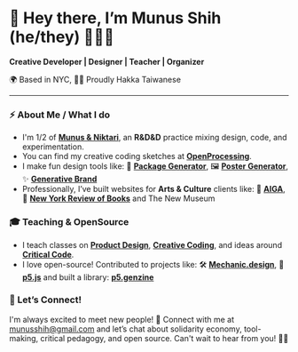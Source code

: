 # 👋 Hey there, I’m Munus Shih (he/they) 👨‍💻✨  

**Creative Developer | Designer | Teacher | Organizer**

🌍 Based in NYC, 🌈🧋 Proudly Hakka Taiwanese

---

### ⚡ About Me / What I do
- I'm 1/2 of [**Munus & Niktari**](https://munusandniktari.com/), an **R&D&D** practice mixing design, code, and experimentation.
- You can find my creative coding sketches at [**OpenProcessing**](https://openprocessing.org/user/261940).
- I make fun design tools like: 🎨 [**Package Generator**](https://munusshih.github.io/layers-package/), 🖼 [**Poster Generator**](https://munusshih.github.io/angles-design/cosmos/cosmos.html), ✨ [**Generative Brand**](https://www.instagram.com/p/C2uyWkFuz-1/?img_index=1)
- Professionally, I’ve built websites for **Arts & Culture** clients like: 🎨 [**AIGA**](https://imageofthestudio.athleticsnyc.io/), 📖 [**New York Review of Books**](https://shop.nybooks.com/) and The New Museum

### 🎓 Teaching & OpenSource
- I teach classes on [**Product Design**](https://adpd.dutyfree.school/), [**Creative Coding**](https://ci2-munus.dutyfree.school/), and ideas around [**Critical Code**](https://www.typeelectives.com/courses/techniculture-sp-24).
- I love open-source! Contributed to projects like: 🛠 [**Mechanic.design**](https://github.com/designsystemsinternational/mechanic), 🌸 [**p5.js**](https://github.com/processing/p5.js) and built a library: [**p5.genzine**](https://github.com/munusshih/p5.genzine)

### 💌 Let’s Connect!
I'm always excited to meet new people! 🌟 Connect with me at [munusshih@gmail.com](mailto:munusshih@gmail.com) and let’s chat about solidarity economy, tool-making, critical pedagogy, and open source. Can't wait to hear from you! 💬💖
